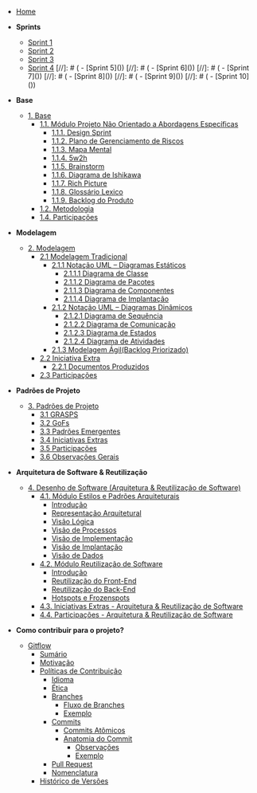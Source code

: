 <!-- docs/_sidebar.md -->

- [Home](/README.md)

- **Sprints**
  - [Sprint 1](./Sprints/sprint1.md)
  - [Sprint 2](./Sprints/sprint2.md)
  - [Sprint 3](./Sprints/sprint3.md)
  - [Sprint 4](./Sprints/sprint4.md)
[//]: # (  - [Sprint 5]&#40;&#41;)
[//]: # (  - [Sprint 6]&#40;&#41;)
[//]: # (  - [Sprint 7]&#40;&#41;)
[//]: # (  - [Sprint 8]&#40;&#41;)
[//]: # (  - [Sprint 9]&#40;&#41;)
[//]: # (  - [Sprint 10]&#40;&#41;)

- **Base**
  - [1. Base](Base/1.Base.md)
    - [1.1. Módulo Projeto Não Orientado a Abordagens Específicas](Base/1.1.AbordagemNaoEspecifica.md)
      - [1.1.1. Design Sprint](Base/1.1.1.DesignSprint.md)
      - [1.1.2. Plano de Gerenciamento de Riscos](Base/1.1.2.PlanoDeRiscos.md)
      - [1.1.3. Mapa Mental](Base/1.1.3.MapaMental.md)
      - [1.1.4. 5w2h](Base/1.1.4.5w2h.md)
      - [1.1.5. Brainstorm](Base/1.1.5.Brainstorm.md)
      - [1.1.6. Diagrama de Ishikawa](Base/1.1.6.Ishikawa.md)
      - [1.1.7. Rich Picture](Base/1.1.7.RichPicture.md)
      - [1.1.8. Glossário Lexico](Base/1.1.8.GlossarioLexico.md) 
      - [1.1.9. Backlog do Produto](Base/1.1.9.Backlog.md)
    - [1.2. Metodologia](Base/1.2.ProcessosMetodologiasAbordagens.md)
    - [1.4. Participações](Base/1.4.ParticipacoesBase.md)

- **Modelagem**
  - [2. Modelagem](Modelagem/2.Modelagem.md)
    - [2.1 Modelagem Tradicional](./Modelagem/2.1.ModelagemTradicional.md)
      - [2.1.1 Notação UML – Diagramas Estáticos](./Modelagem/2.1.1.UMLEstaticos.md)
        - [2.1.1.1 Diagrama de Classe](./Modelagem/2.1.1.diagramaDeClasses.md)
        - [2.1.1.2 Diagrama de Pacotes](./Modelagem/2.1.3.diagramaDePacotes.md)
        - [2.1.1.3 Diagrama de Componentes](./Modelagem/2.2.1.DiagramaDeComponentes.md)
        - [2.1.1.4 Diagrama de Implantação](./Modelagem/2.1.1.DiagramaImplantacao.md)
      - [2.1.2 Notação UML – Diagramas Dinâmicos](Modelagem/2.1.2.UMLDinamicos.md)
        - [2.1.2.1 Diagrama de Sequência](Modelagem/2.1.2.DiagramaDeSequencias.md)
        - [2.1.2.2 Diagrama de Comunicação](Modelagem/2.1.2.DiagramaDeComunicacao.md)
        - [2.1.2.3 Diagrama de Estados](Modelagem/2.1.2.DiagramaEstados.md)
        - [2.1.2.4 Diagrama de Atividades](Modelagem/2.1.2.DiagramaAtividades.md)
      - [2.1.3 Modelagem Ágil(Backlog Priorizado)](Modelagem/Backlog.md)
    - [2.2 Iniciativa Extra](Modelagem/2.2.IniciativasExtras.md)
      - [2.2.1 Documentos Produzidos](Modelagem/2.2.1.DocumentoExtra.md)
    - [2.3 Participações](Modelagem/2.3.ParticipacoesModelagem.md)

- **Padrões de Projeto**
  - [3. Padrões de Projeto](./PadroesDeProjeto/3.PadroesDeProjeto.md)
    - [3.1 GRASPS](./PadroesDeProjeto/3.1.GRASPs.md)
    - [3.2 GoFs](./PadroesDeProjeto/3.2.GoFs.md)
    - [3.3 Padrões Emergentes](./PadroesDeProjeto/3.3.PadroesExtra.md)
    - [3.4 Iniciativas Extras](./PadroesDeProjeto/3.4.IniciativasExtras.md)
    - [3.5 Participações](./PadroesDeProjeto/3.5.ParticipacoesPadroes.md)
    - [3.6 Observações Gerais](./PadroesDeProjeto/3.6.ObservacoesGerais.md)

- **Arquitetura de Software & Reutilização**
  - [4. Desenho de Software (Arquitetura & Reutilização de Software)](/ArquiteturaReutilizacao/4.ArquiteturaReutilizacao.md)
    - [4.1. Módulo Estilos e Padrões Arquiteturais](/ArquiteturaReutilizacao/4.1.PadroesArquiteturais.md?id=módulo-estilos-e-padrões-arquiteturais)
      - [Introdução](/ArquiteturaReutilizacao/4.1.PadroesArquiteturais.md?id=_21-introdução)
      - [Representação Arquitetural](/ArquiteturaReutilizacao/4.1.PadroesArquiteturais.md?id=_22-representação-arquitetural)
      - [Visão Lógica](/ArquiteturaReutilizacao/4.1.PadroesArquiteturais.md?id=_24-visão-lógica)
      - [Visão de Processos](/ArquiteturaReutilizacao/4.1.PadroesArquiteturais.md?id=_25-visão-de-processos)
      - [Visão de Implementação](/ArquiteturaReutilizacao/4.1.PadroesArquiteturais.md?id=_26-visão-de-implementação)
      - [Visão de Implantação](/ArquiteturaReutilizacao/4.1.PadroesArquiteturais.md?id=_27-visão-de-implementação)
      - [Visão de Dados](/ArquiteturaReutilizacao/4.1.PadroesArquiteturais.md?id=_28-visão-de-dados)
    - [4.2. Módulo Reutilização de Software](/ArquiteturaReutilizacao/4.2.ReutilizacaoDeSoftware.md?id=_42-módulo-reutilização-de-software)
      - [Introdução](/ArquiteturaReutilizacao/4.2.ReutilizacaoDeSoftware.md?id=_1-introdução)
      - [Reutilização do Front-End](/ArquiteturaReutilizacao/4.2.ReutilizacaoDeSoftware.md?id=_41-reutilização-do-front-end)
      - [Reutilização do Back-End](/ArquiteturaReutilizacao/4.2.ReutilizacaoDeSoftware.md?id=_51-reutilização-do-back-end)
      - [Hotspots e Frozenspots](/ArquiteturaReutilizacao/4.2.ReutilizacaoDeSoftware.md?id=_6-hot-spots-e-frozen-spots)
    - [4.3. Iniciativas Extras - Arquitetura & Reutilização de Software](/ArquiteturaReutilizacao/4.3.IniciativasExtras.md)
    - [4.4. Participações - Arquitetura & Reutilização de Software](/ArquiteturaReutilizacao/4.4.ParticipacoesArqReutilizacao.md)



- **Como contribuir para o projeto?**
  - [Gitflow](/gitflow.md)
    - [Sumário](./gitflow.md#sumário)
    - [Motivação](./gitflow.md#motivação)
    - [Políticas de Contribuição](./gitflow.md#políticas-de-contribuição)
      - [Idioma](./gitflow.md#idioma)
      - [Ética](./gitflow.md#ética)
      - [Branches](./gitflow.md#branches)
        - [Fluxo de Branches](./gitflow.md#fluxo-de-branches)
        - [Exemplo](./gitflow.md#exemplo-do-fluxo-de-branches)
      - [Commits](./gitflow.md#commits)
        - [Commits Atômicos](./gitflow.md#commits-atômicos)
        - [Anatomia do Commit](./gitflow.md#anatomia-do-commit)
          - [Observações](./gitflow.md#observações)
          - [Exemplo](./gitflow.md#exemplo-de-commit)
      - [Pull Request](./gitflow.md#pull-request)
      - [Nomenclatura](./gitflow.md#nomenclatura)
    - [Histórico de Versões](./gitflow.md#histórico-de-versões)